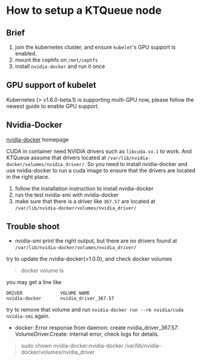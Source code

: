 # How to setup a KTQueue node

## Brief

1. join the kubernetes cluster, and ensure `kubelet`'s GPU support is enabled.
2. mount the cephfs on `/mnt/cephfs`
3. install `nvidia-docker` and run it once

## GPU support of kubelet

Kubernetes (> v1.6.0-beta.1) is supporting multi-GPU now, please follow the newest guide to enable GPU support.

## Nvidia-Docker

[nvidia-docker](https://github.com/NVIDIA/nvidia-docker) homepage

CUDA in container need NVIDIA drivers such as `libcuda.so.1` to work. And KTQueue assume that drivers  located at `/var/lib/nvidia-docker/volumes/nvidia_driver/`. So you need to install nvidia-docker and use nvidia-docker to run a cuda image to ensure that the drivers are located in the right place.

1. follow the installation instruction to install nvidia-docker
2. run the test nvidia-smi with nvidia-docker
3. make sure that there is a driver like `367.57` are located at `/var/lib/nvidia-docker/volumes/nvidia_driver/`

## Trouble shoot

- nvidia-smi print the right output, but there are no drivers found at `/var/lib/nvidia-docker/volumes/nvidia_driver/`

try to update the nvidia-docker(>1.0.0), and check docker volumes

> docker volume ls

you may get a line like  

```
DRIVER              VOLUME NAME
nvidia-docker       nvidia_driver_367.57
```

try to remove that volume and run `nvidia-docker run --rm nvidia/cuda nvidia-smi` again.

- docker: Error response from daemon: create nvidia_driver_367.57: VolumeDriver.Create: internal error, check logs for details.

> sudo chown nvidia-docker:nvidia-docker /var/lib/nvidia-docker/volumes/nvidia_driver
